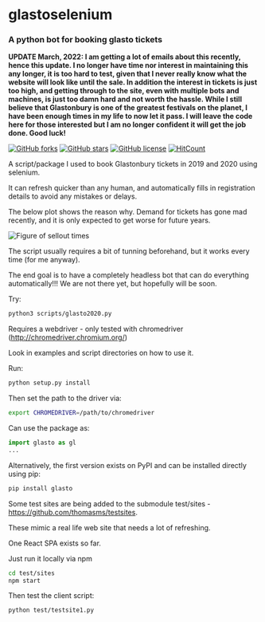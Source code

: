 # glastoselenium

### A python bot for booking glasto tickets

<b>UPDATE March, 2022: I am getting a lot of emails about this recently, hence this update.
I no longer have time nor interest in maintaining this any longer, it is too hard to test, given that I never really know what the website will look like until the sale.
In addition the interest in tickets is just too high, and getting through to the site, even with multiple bots and machines, is just too damn hard and not worth the hassle.
While I still believe that Glastonbury is one of the greatest festivals on the planet, I have been enough times in my life to now let it pass.
I will leave the code here for those interested but I am no longer confident it will get the job done. Good luck!</b>

[![GitHub forks](https://img.shields.io/github/forks/thomasms/glastoselenium)](https://github.com/thomasms/glastoselenium/network)
[![GitHub stars](https://img.shields.io/github/stars/thomasms/glastoselenium)](https://github.com/thomasms/glastoselenium/stargazers)
[![GitHub license](https://img.shields.io/github/license/thomasms/glastoselenium)](https://github.com/thomasms/glastoselenium/blob/master/LICENSE)
[![HitCount](http://hits.dwyl.com/thomasms/glastoselenium.svg)](http://hits.dwyl.com/thomasms/glastoselenium)

A script/package I used to book Glastonbury tickets in 2019 and 2020 using selenium.

It can refresh quicker than any human, and automatically fills in registration details to avoid any mistakes or delays.

The below plot shows the reason why. Demand for tickets has gone mad recently, and it is only expected to get worse for future years.

![Figure of sellout times](https://github.com/thomasms/glastoselenium/blob/master/figures/sellout_times.png?raw=true)

The script usually requires a bit of tunning beforehand, but it works every time (for me anyway).

The end goal is to have a completely headless bot that can do everything automatically!!! We are not there yet, but hopefully will be soon.

Try:
```bash
python3 scripts/glasto2020.py
```

Requires a webdriver - only tested with chromedriver (http://chromedriver.chromium.org/)

Look in examples and script directories on how to use it.

Run:
```bash
python setup.py install
```

Then set the path to the driver via:
```bash
export CHROMEDRIVER=/path/to/chromedriver
```

Can use the package as:
```python
import glasto as gl
...
```

Alternatively, the first version exists on PyPI and can be installed directly using pip:

```bash
pip install glasto
```



Some test sites are being added to the submodule test/sites - https://github.com/thomasms/testsites.

These mimic a real life web site that needs a lot of refreshing.


One React SPA exists so far. 

Just run it locally via npm
```bash
cd test/sites
npm start
```

Then test the client script:
```bash
python test/testsite1.py
```
